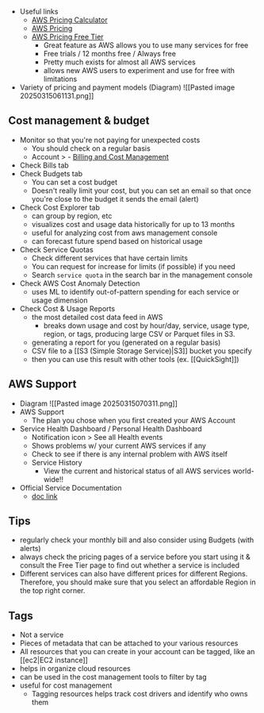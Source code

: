 - Useful links
	- [AWS Pricing Calculator](https://calculator.aws/)
	- [AWS Pricing](https://aws.amazon.com/pricing/?aws-products-pricing.sort-by=item.additionalFields.productNameLowercase&aws-products-pricing.sort-order=asc&awsf.Free%20Tier%20Type=*all&awsf.tech-category=*all)
	- [AWS Pricing Free Tier](https://aws.amazon.com/free/?all-free-tier.sort-by=item.additionalFields.SortRank&all-free-tier.sort-order=asc&awsf.Free%20Tier%20Types=*all&awsf.Free%20Tier%20Categories=*all)
		- Great feature as AWS allows you to use many services for free
		- Free trials / 12 months free / Always free
		- Pretty much exists for almost all AWS services
		- allows new AWS users to experiment and use for free with limitations
- Variety of pricing and payment models (Diagram)
	![[Pasted image 20250315061131.png]]
## Cost management & budget 
- Monitor so that you're not paying for unexpected costs 
	- You should check on a regular basis
	- Account > - [Billing and Cost Management](https://us-east-1.console.aws.amazon.com/costmanagement/home?region=us-east-1#/)
- Check Bills tab
- Check Budgets tab
	- You can set a cost budget
	- Doesn't really limit your cost, but you can set an email so that once you're close to the budget it sends the email (alert)
- Check Cost Explorer tab
	- can group by region, etc
	- visualizes cost and usage data historically for up to 13 months
	- useful for analyzing cost from aws management console
	- can forecast future spend based on historical usage
- Check Service Quotas
	- Check different services that have certain limits
	- You can request for increase for limits (if possible) if you need
	- Search `service quota` in the search bar in the management console
- Check AWS Cost Anomaly Detection
	- uses ML to identify out-of-pattern spending for each service or usage dimension
- Check Cost & Usage Reports
	- the most detailed cost data feed in AWS
		- breaks down usage and cost by hour/day, service, usage type, region, or tags, producing large CSV or Parquet files in S3.
	- generating a report for you (generated on a regular basis)
	- CSV file to a [[S3 (Simple Storage Service)|S3]] bucket you specify
	- then you can use this result with other tools (ex. [[QuickSight]])
## AWS Support
- Diagram
	![[Pasted image 20250315070311.png]]
- AWS Support
	- The plan you chose when you first created your AWS Account
- Service Health Dashboard / Personal Health Dashboard
	- Notification icon > See all Health events
	- Shows problems w/ your current AWS services if any
	- Check to see if there is any internal problem with AWS itself
	- Service History
		- View the current and historical status of all AWS services world-wide!!
- Official Service Documentation
	- [doc link](https://docs.aws.amazon.com/?nc2=h_ql_doc_do)
## Tips
- regularly check your monthly bill and also consider using Budgets (with alerts)
- always check the pricing pages of a service before you start using it & consult the Free Tier page to find out whether a service is included
- Different services can also have different prices for different Regions. Therefore, you should make sure that you select an affordable Region in the top right corner.
## Tags
- Not a service
- Pieces of metadata that can be attached to your various resources
- All resources that you can create in your account can be tagged, like an [[ec2|EC2 instance]]
- helps in organize cloud resources
- can be used in the cost management tools to filter by tag
- useful for cost management
	- Tagging resources helps track cost drivers and identify who owns them
